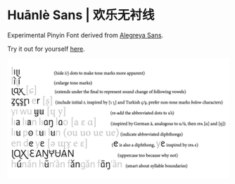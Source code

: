 # Huānlè Sans | 欢乐无衬线

Experimental Pinyin Font derived from [Alegreya Sans](https://github.com/huertatipografica/Alegreya-Sans).

Try it out for yourself [here](https://zidaizi.github.io/HuanleSans).

![intro](intro.png)
